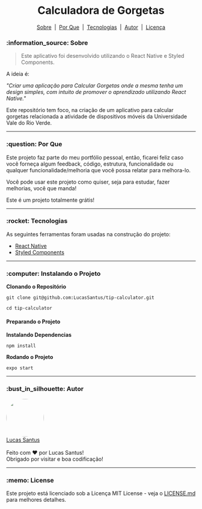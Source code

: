 <h1 align="center">Calculadora de Gorgetas</h1>

<p align="center">
 <a href="#sobre">Sobre</a> &nbsp;|&nbsp;
 <a href="#porque">Por Que</a> &nbsp;|&nbsp;
 <a href="#tecnologias">Tecnologias</a> &nbsp;|&nbsp;
 <a href="#autor">Autor</a> &nbsp;|&nbsp;
 <a href="#license">Licença</a>
</p>

<h3 id="sobre">:information_source: Sobre</h3>

> Este aplicativo foi desenvolvido utilizando o React Native e Styled Components. 

A ideia é:

_"Criar uma aplicação para Calcular Gorgetas onde a mesma tenha um design simples, com intuito de promover o aprendizado utilizando React Native."_

Este repositório tem foco, na criação de um aplicativo para calcular gorgetas relacionada a atividade de dispositivos móveis da Universidade Vale do Rio Verde.

--------------------------------------------------------------------------------------

<h3 id="porque">:question: Por Que</h3>

Este projeto faz parte do meu portfólio pessoal, então, ficarei feliz caso você forneça algum feedback, código, estrutura, funcionalidade ou qualquer funcionalidade/melhoria que você possa relatar para melhora-lo.

Você pode usar este projeto como quiser, seja para estudar, fazer melhorias, você que manda!

Este é um projeto totalmente grátis!

--------------------------------------------------------------------------------------

<h3 id="tecnologias">:rocket: Tecnologias</h3>

As seguintes ferramentas foram usadas na construção do projeto:

- [React Native](https://reactnative.dev/)
- [Styled Components](https://styled-components.com/)

--------------------------------------------------------------------------------------

<h3 id="instalando">:computer: Instalando o Projeto</h3>

**Clonando o Repositório**

```
git clone git@github.com:LucasSantus/tip-calculator.git

cd tip-calculator
```
#### Preparando o Projeto

**Instalando Dependencias**

```
npm install
```

**Rodando o Projeto**

```
expo start
```

--------------------------------------------------------------------------------------

<h3 id="autor">:bust_in_silhouette: Autor</h3>

<div align="left"> 
	<a href="https://github.com/LucasSantus">
		<img style="border-radius: 50%;" src="https://github.com/LucasSantus.png" width="100px;" alt=""/>
		<br />
		Lucas Santus
	</a>
</div>
<br />
Feito com ❤️ por Lucas Santus!<br />
Obrigado por visitar e boa codificação!<br />

--------------------------------------------------------------------------------------

<h3 id="license">:memo: License</h3>

Este projeto está licenciado sob a Licença MIT License - veja o [LICENSE.md](https://github.com/LucasSantus/tip-calculator/blob/master/LICENSE) para melhores detalhes.
